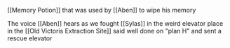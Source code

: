 [[Memory Potion]] that was used by [[Aben]] to wipe his memory

The voice [[Aben]] hears as we fought [[Sylas]] in the weird elevator place in the [[Old Victoris Extraction Site]] said well done on "plan H" and sent a rescue elevator